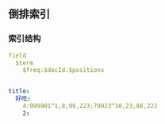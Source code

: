 ## 倒排索引

### 索引结构

```yaml
field
  $term
    $freq:$docId:$positions


title:
  好吃:
    4:999901^1,8,99,223;79923^10,23,88,222
    2:
```



